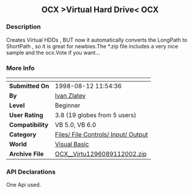 ﻿<div align="center">

## OCX \>Virtual Hard Drive\< OCX


</div>

### Description

Creates Virtual HDDs , BUT now it automatically converts the LongPath to ShortPath , so it is great for newbies.The *.zip file includes a very nice sample and the ocx.Vote if you want...
 
### More Info
 


<span>             |<span>
---                |---
**Submitted On**   |1998-08-12 11:54:36
**By**             |[Ivan Zlatev](https://github.com/Planet-Source-Code/PSCIndex/blob/master/ByAuthor/ivan-zlatev.md)
**Level**          |Beginner
**User Rating**    |3.8 (19 globes from 5 users)
**Compatibility**  |VB 5\.0, VB 6\.0
**Category**       |[Files/ File Controls/ Input/ Output](https://github.com/Planet-Source-Code/PSCIndex/blob/master/ByCategory/files-file-controls-input-output__1-3.md)
**World**          |[Visual Basic](https://github.com/Planet-Source-Code/PSCIndex/blob/master/ByWorld/visual-basic.md)
**Archive File**   |[OCX\_\_Virtu1296089112002\.zip](https://github.com/Planet-Source-Code/ivan-zlatev-ocx-virtual-hard-drive-ocx__1-38869/archive/master.zip)

### API Declarations

One Api used.





